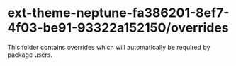 # ext-theme-neptune-fa386201-8ef7-4f03-be91-93322a152150/overrides

This folder contains overrides which will automatically be required by package users.
